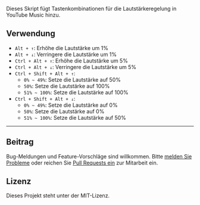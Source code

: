 Dieses Skript fügt Tastenkombinationen für die Lautstärkeregelung in YouTube Music hinzu.

## Verwendung

- `Alt + ↑`: Erhöhe die Lautstärke um 1%
- `Alt + ↓`: Verringere die Lautstärke um 1%
- `Ctrl + Alt + ↑`: Erhöhe die Lautstärke um 5%
- `Ctrl + Alt + ↓`: Verringere die Lautstärke um 5%
- `Ctrl + Shift + Alt + ↑`:
  - `0% ~ 49%`: Setze die Lautstärke auf 50%
  - `50%`: Setze die Lautstärke auf 100%
  - `51% ~ 100%`: Setze die Lautstärke auf 100%
- `Ctrl + Shift + Alt + ↓`:
  - `0% ~ 49%`: Setze die Lautstärke auf 0%
  - `50%`: Setze die Lautstärke auf 0%
  - `51% ~ 100%`: Setze die Lautstärke auf 50%

---

## Beitrag

Bug-Meldungen und Feature-Vorschläge sind willkommen. Bitte [melden Sie Probleme](https://github.com/yossy17/YouTube_Music_volume_control_shortcut_added/issues) oder reichen Sie [Pull Requests ein](https://github.com/yossy17/YouTube_Music_volume_control_shortcut_added/pulls) zur Mitarbeit ein.

## Lizenz

Dieses Projekt steht unter der MIT-Lizenz.

